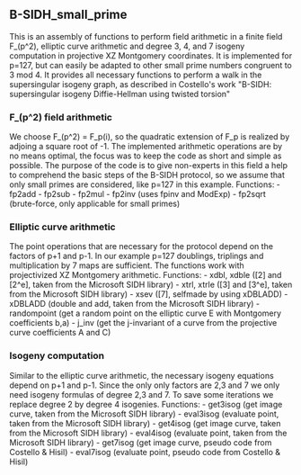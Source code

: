 ## B-SIDH_small_prime
This is an assembly of functions to perform field arithmetic in a finite field F_(p^2), elliptic curve arithmetic and degree 3, 4, and 7 isogeny computation in projective XZ Montgomery coordinates.
It is implemented for p=127, but can easily be adapted to other small prime numbers congruent to 3 mod 4.
It provides all necessary functions to perform a walk in the supersingular isogeny graph, as described in Costello's work "B-SIDH: supersingular isogeny Diffie-Hellman using twisted torsion"

### F_(p^2) field arithmetic
We choose F_(p^2) = F_p(i), so the quadratic extension of F_p is realized by adjoing a square root of -1.
The implemented arithmetic operations are by no means optimal, the focus was to keep the code as short and simple as possible.
The purpose of the code is to give non-experts in this field a help to comprehend the basic steps of the B-SIDH protocol, so we assume that only small primes are considered, like p=127 in this example.
Functions:  - fp2add
            - fp2sub
            - fp2mul
            - fp2inv (uses fpinv and ModExp)
            - fp2sqrt (brute-force, only applicable for small primes)

### Elliptic curve arithmetic
The point operations that are necessary for the protocol depend on the factors of p+1 and p-1. In our example p=127 doublings, triplings and multiplication by 7 maps are sufficient. The functions work with projectivized XZ Montgomery arithmetic.
Functions:  - xdbl, xdble ([2] and [2^e], taken from the Microsoft SIDH library)
            - xtrl, xtrle ([3] and [3^e], taken from the Microsoft SIDH library)
            - xsev ([7], selfmade by using xDBLADD)
            - xDBLADD (double and add, taken from the Microsoft SIDH library)
            - randompoint (get a random point on the elliptic curve E with Montgomery coefficients b,a)
            - j_inv (get the j-invariant of a curve from the projective curve coefficients A and C)

### Isogeny computation
Similar to the elliptic curve arithmetic, the necessary isogeny equations depend on p+1 and p-1. Since the only only factors are 2,3 and 7 we only need isogeny formulas of degree 2,3 and 7. To save some iterations we replace degree 2 by degree 4 isogenies.
Functions:  - get3isog (get image curve, taken from the Microsoft SIDH library)
            - eval3isog (evaluate point, taken from the Microsoft SIDH library)
            - get4isog (get image curve, taken from the Microsoft SIDH library)
            - eval4isog (evaluate point, taken from the Microsoft SIDH library)
            - get7isog (get image curve, pseudo code from Costello & Hisil)
            - eval7isog (evaluate point, pseudo code from Costello & Hisil)
